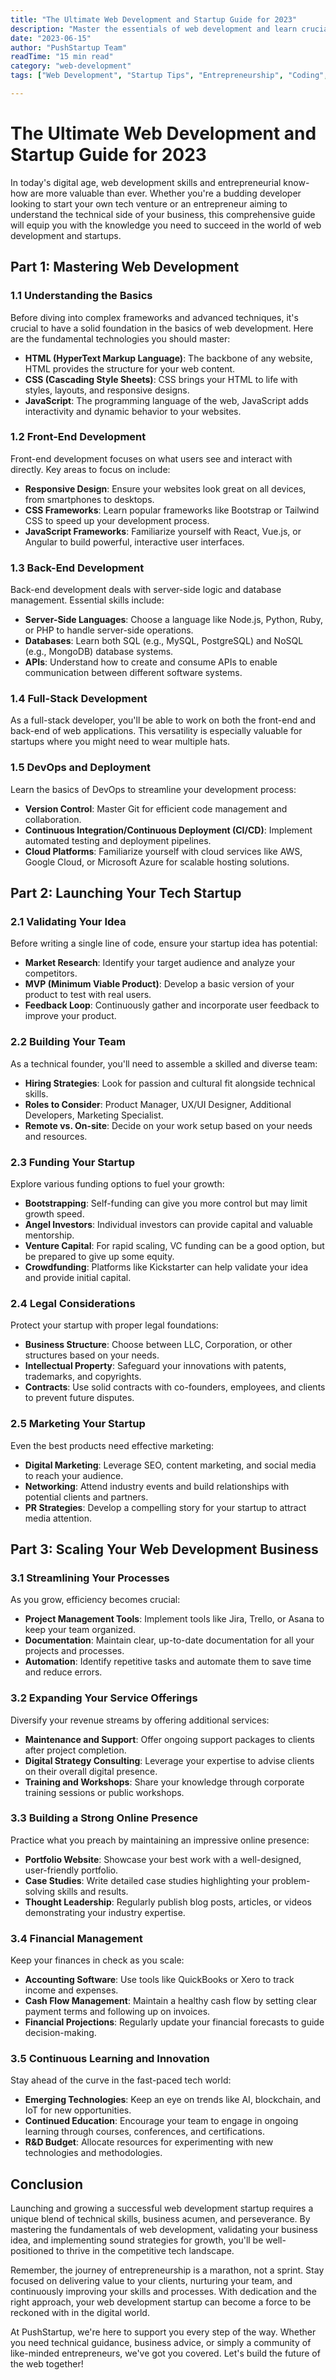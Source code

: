 ```yaml
---
title: "The Ultimate Web Development and Startup Guide for 2023"
description: "Master the essentials of web development and learn crucial startup tips with our comprehensive guide. From coding basics to business strategies, we cover everything you need to launch your tech venture successfully."
date: "2023-06-15"
author: "PushStartup Team"
readTime: "15 min read"
category: "web-development"
tags: ["Web Development", "Startup Tips", "Entrepreneurship", "Coding", "Business Strategy"]

---
```


# The Ultimate Web Development and Startup Guide for 2023

In today's digital age, web development skills and entrepreneurial know-how are more valuable than ever. Whether you're a budding developer looking to start your own tech venture or an entrepreneur aiming to understand the technical side of your business, this comprehensive guide will equip you with the knowledge you need to succeed in the world of web development and startups.

## Part 1: Mastering Web Development

### 1.1 Understanding the Basics

Before diving into complex frameworks and advanced techniques, it's crucial to have a solid foundation in the basics of web development. Here are the fundamental technologies you should master:

- **HTML (HyperText Markup Language)**: The backbone of any website, HTML provides the structure for your web content.
- **CSS (Cascading Style Sheets)**: CSS brings your HTML to life with styles, layouts, and responsive designs.
- **JavaScript**: The programming language of the web, JavaScript adds interactivity and dynamic behavior to your websites.

### 1.2 Front-End Development

Front-end development focuses on what users see and interact with directly. Key areas to focus on include:

- **Responsive Design**: Ensure your websites look great on all devices, from smartphones to desktops.
- **CSS Frameworks**: Learn popular frameworks like Bootstrap or Tailwind CSS to speed up your development process.
- **JavaScript Frameworks**: Familiarize yourself with React, Vue.js, or Angular to build powerful, interactive user interfaces.

### 1.3 Back-End Development

Back-end development deals with server-side logic and database management. Essential skills include:

- **Server-Side Languages**: Choose a language like Node.js, Python, Ruby, or PHP to handle server-side operations.
- **Databases**: Learn both SQL (e.g., MySQL, PostgreSQL) and NoSQL (e.g., MongoDB) database systems.
- **APIs**: Understand how to create and consume APIs to enable communication between different software systems.

### 1.4 Full-Stack Development

As a full-stack developer, you'll be able to work on both the front-end and back-end of web applications. This versatility is especially valuable for startups where you might need to wear multiple hats.

### 1.5 DevOps and Deployment

Learn the basics of DevOps to streamline your development process:

- **Version Control**: Master Git for efficient code management and collaboration.
- **Continuous Integration/Continuous Deployment (CI/CD)**: Implement automated testing and deployment pipelines.
- **Cloud Platforms**: Familiarize yourself with cloud services like AWS, Google Cloud, or Microsoft Azure for scalable hosting solutions.

## Part 2: Launching Your Tech Startup

### 2.1 Validating Your Idea

Before writing a single line of code, ensure your startup idea has potential:

- **Market Research**: Identify your target audience and analyze your competitors.
- **MVP (Minimum Viable Product)**: Develop a basic version of your product to test with real users.
- **Feedback Loop**: Continuously gather and incorporate user feedback to improve your product.

### 2.2 Building Your Team

As a technical founder, you'll need to assemble a skilled and diverse team:

- **Hiring Strategies**: Look for passion and cultural fit alongside technical skills.
- **Roles to Consider**: Product Manager, UX/UI Designer, Additional Developers, Marketing Specialist.
- **Remote vs. On-site**: Decide on your work setup based on your needs and resources.

### 2.3 Funding Your Startup

Explore various funding options to fuel your growth:

- **Bootstrapping**: Self-funding can give you more control but may limit growth speed.
- **Angel Investors**: Individual investors can provide capital and valuable mentorship.
- **Venture Capital**: For rapid scaling, VC funding can be a good option, but be prepared to give up some equity.
- **Crowdfunding**: Platforms like Kickstarter can help validate your idea and provide initial capital.

### 2.4 Legal Considerations

Protect your startup with proper legal foundations:

- **Business Structure**: Choose between LLC, Corporation, or other structures based on your needs.
- **Intellectual Property**: Safeguard your innovations with patents, trademarks, and copyrights.
- **Contracts**: Use solid contracts with co-founders, employees, and clients to prevent future disputes.

### 2.5 Marketing Your Startup

Even the best products need effective marketing:

- **Digital Marketing**: Leverage SEO, content marketing, and social media to reach your audience.
- **Networking**: Attend industry events and build relationships with potential clients and partners.
- **PR Strategies**: Develop a compelling story for your startup to attract media attention.

## Part 3: Scaling Your Web Development Business

### 3.1 Streamlining Your Processes

As you grow, efficiency becomes crucial:

- **Project Management Tools**: Implement tools like Jira, Trello, or Asana to keep your team organized.
- **Documentation**: Maintain clear, up-to-date documentation for all your projects and processes.
- **Automation**: Identify repetitive tasks and automate them to save time and reduce errors.

### 3.2 Expanding Your Service Offerings

Diversify your revenue streams by offering additional services:

- **Maintenance and Support**: Offer ongoing support packages to clients after project completion.
- **Digital Strategy Consulting**: Leverage your expertise to advise clients on their overall digital presence.
- **Training and Workshops**: Share your knowledge through corporate training sessions or public workshops.

### 3.3 Building a Strong Online Presence

Practice what you preach by maintaining an impressive online presence:

- **Portfolio Website**: Showcase your best work with a well-designed, user-friendly portfolio.
- **Case Studies**: Write detailed case studies highlighting your problem-solving skills and results.
- **Thought Leadership**: Regularly publish blog posts, articles, or videos demonstrating your industry expertise.

### 3.4 Financial Management

Keep your finances in check as you scale:

- **Accounting Software**: Use tools like QuickBooks or Xero to track income and expenses.
- **Cash Flow Management**: Maintain a healthy cash flow by setting clear payment terms and following up on invoices.
- **Financial Projections**: Regularly update your financial forecasts to guide decision-making.

### 3.5 Continuous Learning and Innovation

Stay ahead of the curve in the fast-paced tech world:

- **Emerging Technologies**: Keep an eye on trends like AI, blockchain, and IoT for new opportunities.
- **Continued Education**: Encourage your team to engage in ongoing learning through courses, conferences, and certifications.
- **R&D Budget**: Allocate resources for experimenting with new technologies and methodologies.

## Conclusion

Launching and growing a successful web development startup requires a unique blend of technical skills, business acumen, and perseverance. By mastering the fundamentals of web development, validating your business idea, and implementing sound strategies for growth, you'll be well-positioned to thrive in the competitive tech landscape.

Remember, the journey of entrepreneurship is a marathon, not a sprint. Stay focused on delivering value to your clients, nurturing your team, and continuously improving your skills and processes. With dedication and the right approach, your web development startup can become a force to be reckoned with in the digital world.

At PushStartup, we're here to support you every step of the way. Whether you need technical guidance, business advice, or simply a community of like-minded entrepreneurs, we've got you covered. Let's build the future of the web together!
